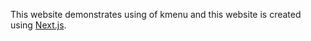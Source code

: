 This website demonstrates using of kmenu and this website is created using [Next.js](https://nextjs.org/).